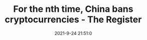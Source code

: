 ---
"title": "For the nth time, China bans cryptocurrencies - The Register"
"date": "2021-9-24 21:51:0"
"feed_name": "GOOGLENEWSMINING"
"feed_website": "https://news.google.com/search?q=mining%2Bincident&hl=en-US&gl=US&ceid=US:en"
"feed_rss": "https://news.google.com/rss/search?q=mining%2Bincident&hl=en-US&gl=US&ceid=US:en"
"link": "https://www.theregister.com/2021/09/24/china_cryptocurrency_ban/"
"file": "_posts/2021-1-1-e3446ef121c01d4f1d15101e3a01cba18de6c7f9.md"
"accident": "0"
"drilling": "0"
"dead": "0"
"injured": "0"
"where": "unknown site"
---